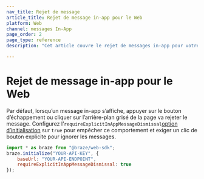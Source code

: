 ```yaml
---
nav_title: Rejet de message
article_title: Rejet de message in-app pour le Web
platform: Web
channel: messages In-App
page_order: 2
page_type: reference
description: "Cet article couvre le rejet de messages in-app pour votre application Web."

---
```


# Rejet de message in-app pour le Web

Par défaut, lorsqu’un message in-app s’affiche, appuyer sur le bouton d’échappement ou cliquer sur l’arrière-plan grisé de la page va rejeter le message. Configurez l’`requireExplicitInAppMessageDismissal`[option d’initialisation][41] sur `true` pour empêcher ce comportement et exiger un clic de bouton explicite pour ignorer les messages. 

```javascript
import * as braze from "@braze/web-sdk";
braze.initialize("YOUR-API-KEY", {
    baseUrl: "YOUR-API-ENDPOINT",
    requireExplicitInAppMessageDismissal: true
});
```

[41]: https://js.appboycdn.com/web-sdk/latest/doc/modules/braze.html#initializationoptions
